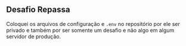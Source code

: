 ## Desafio Repassa

Coloquei os arquivos de configuração e `.env` no repositório por ele ser privado e também por ser somente um desafio e não algo em algum servidor de produção.